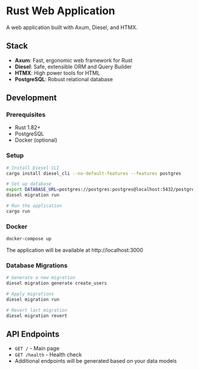 # Rust Web Application

A web application built with Axum, Diesel, and HTMX.

## Stack

- **Axum**: Fast, ergonomic web framework for Rust
- **Diesel**: Safe, extensible ORM and Query Builder
- **HTMX**: High power tools for HTML
- **PostgreSQL**: Robust relational database

## Development

### Prerequisites

- Rust 1.82+
- PostgreSQL
- Docker (optional)

### Setup

```bash
# Install Diesel CLI
cargo install diesel_cli --no-default-features --features postgres

# Set up database
export DATABASE_URL=postgres://postgres:postgres@localhost:5432/postgres
diesel migration run

# Run the application
cargo run
```

### Docker

```bash
docker-compose up
```

The application will be available at http://localhost:3000

### Database Migrations

```bash
# Generate a new migration
diesel migration generate create_users

# Apply migrations
diesel migration run

# Revert last migration
diesel migration revert
```

## API Endpoints

- `GET /` - Main page
- `GET /health` - Health check
- Additional endpoints will be generated based on your data models